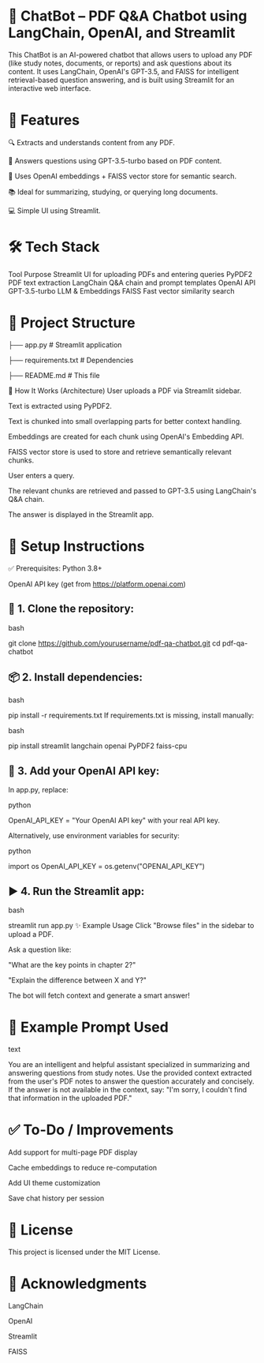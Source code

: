 # 📄 ChatBot – PDF Q&A Chatbot using LangChain, OpenAI, and Streamlit

This ChatBot is an AI-powered chatbot that allows users to upload any PDF (like study notes, documents, or reports) and ask questions about its content. 
It uses LangChain, OpenAI's GPT-3.5, and FAISS for intelligent retrieval-based question answering, and is built using Streamlit for an interactive web interface.

# 🚀 Features

🔍 Extracts and understands content from any PDF.

🤖 Answers questions using GPT-3.5-turbo based on PDF content.

🧠 Uses OpenAI embeddings + FAISS vector store for semantic search.

📚 Ideal for summarizing, studying, or querying long documents.

💻 Simple UI using Streamlit.

# 🛠️ Tech Stack

Tool	Purpose
Streamlit	UI for uploading PDFs and entering queries
PyPDF2	PDF text extraction
LangChain	Q&A chain and prompt templates
OpenAI API	GPT-3.5-turbo LLM & Embeddings
FAISS	Fast vector similarity search

# 📂 Project Structure

├── app.py                # Streamlit application

├── requirements.txt      # Dependencies

├── README.md             # This file

🧠 How It Works (Architecture)
User uploads a PDF via Streamlit sidebar.

Text is extracted using PyPDF2.

Text is chunked into small overlapping parts for better context handling.

Embeddings are created for each chunk using OpenAI's Embedding API.

FAISS vector store is used to store and retrieve semantically relevant chunks.

User enters a query.

The relevant chunks are retrieved and passed to GPT-3.5 using LangChain's Q&A chain.

The answer is displayed in the Streamlit app.

# 🧾 Setup Instructions
✅ Prerequisites:
Python 3.8+

OpenAI API key (get from https://platform.openai.com)

## 🔧 1. Clone the repository:
bash

git clone https://github.com/yourusername/pdf-qa-chatbot.git
cd pdf-qa-chatbot

## 📦 2. Install dependencies:
bash

pip install -r requirements.txt
If requirements.txt is missing, install manually:

bash

pip install streamlit langchain openai PyPDF2 faiss-cpu

## 🔑 3. Add your OpenAI API key:

In app.py, replace:

python

OpenAI_API_KEY = "Your OpenAI API key"
with your real API key.

Alternatively, use environment variables for security:

python

import os
OpenAI_API_KEY = os.getenv("OPENAI_API_KEY")

## ▶️ 4. Run the Streamlit app:
bash

streamlit run app.py
✨ Example Usage
Click "Browse files" in the sidebar to upload a PDF.

Ask a question like:

"What are the key points in chapter 2?"

"Explain the difference between X and Y?"

The bot will fetch context and generate a smart answer!

# 🧪 Example Prompt Used

text

You are an intelligent and helpful assistant specialized in summarizing and answering questions from study notes.
Use the provided context extracted from the user's PDF notes to answer the question accurately and concisely.
If the answer is not available in the context, say: "I'm sorry, I couldn't find that information in the uploaded PDF."

# ✅ To-Do / Improvements

 Add support for multi-page PDF display

 Cache embeddings to reduce re-computation

 Add UI theme customization

 Save chat history per session

# 📄 License

This project is licensed under the MIT License.

# 👋 Acknowledgments

LangChain

OpenAI

Streamlit

FAISS
